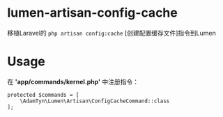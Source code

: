 # lumen-artisan-config-cache

移植Laravel的 `php artisan config:cache` [创建配置缓存文件]指令到Lumen

# Usage

在 **'app/commands/kernel.php'** 中注册指令：

```
protected $commands = [
	\AdamTyn\Lumen\Artisan\ConfigCacheCommand::class
];
```
